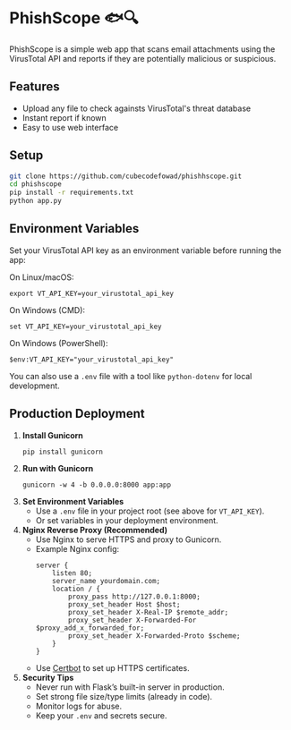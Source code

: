 # PhishScope 🐟🔍

PhishScope is a simple web app that scans email attachments using the VirusTotal API and reports if they are potentially malicious or suspicious.

## Features

- Upload any file to check againsts VirusTotal's threat database
- Instant report if known
- Easy to use web interface

## Setup

```bash
git clone https://github.com/cubecodefowad/phishhscope.git
cd phishscope
pip install -r requirements.txt
python app.py

```

## Environment Variables

Set your VirusTotal API key as an environment variable before running the app:

On Linux/macOS:
```
export VT_API_KEY=your_virustotal_api_key
```
On Windows (CMD):
```
set VT_API_KEY=your_virustotal_api_key
```
On Windows (PowerShell):
```
$env:VT_API_KEY="your_virustotal_api_key"
```

You can also use a `.env` file with a tool like `python-dotenv` for local development.

## Production Deployment

1. **Install Gunicorn**
   ```
   pip install gunicorn
   ```
2. **Run with Gunicorn**
   ```
   gunicorn -w 4 -b 0.0.0.0:8000 app:app
   ```
3. **Set Environment Variables**
   - Use a `.env` file in your project root (see above for `VT_API_KEY`).
   - Or set variables in your deployment environment.
4. **Nginx Reverse Proxy (Recommended)**
   - Use Nginx to serve HTTPS and proxy to Gunicorn.
   - Example Nginx config:
     ```nginx
     server {
         listen 80;
         server_name yourdomain.com;
         location / {
             proxy_pass http://127.0.0.1:8000;
             proxy_set_header Host $host;
             proxy_set_header X-Real-IP $remote_addr;
             proxy_set_header X-Forwarded-For $proxy_add_x_forwarded_for;
             proxy_set_header X-Forwarded-Proto $scheme;
         }
     }
     ```
   - Use [Certbot](https://certbot.eff.org/) to set up HTTPS certificates.
5. **Security Tips**
   - Never run with Flask’s built-in server in production.
   - Set strong file size/type limits (already in code).
   - Monitor logs for abuse.
   - Keep your `.env` and secrets secure.

